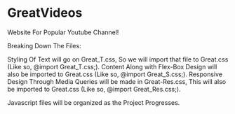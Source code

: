 # GreatVideos
Website For Popular Youtube Channel!

Breaking Down The Files: 

Styling Of Text will go on Great_T.css, So we will import that file to Great.css (Like so, @import Great_T.css;). Content Along with Flex-Box Design will also be imported to Great.css (Like so, @import Great_S.css;). Responsive Design Through Media Queries will be made in Great-Res.css, This will also be imported to Great.css (Like so, @import Great_Res.css;). 

Javascript files will be organized as the Project Progresses.

